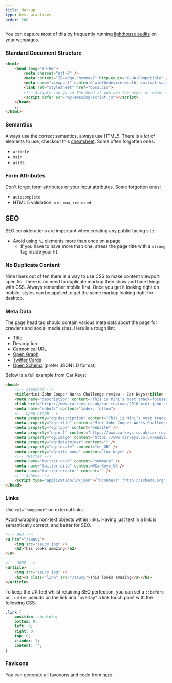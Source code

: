 ```yaml
---
title: Markup
type: best-practices
order: 200
---
```


You can capture most of this by frequently running [lighthouse audits](https://developers.google.com/web/tools/lighthouse/) on your webpages.

### Standard Document Structure

``` html
<html>
    <head lang="en-GB">
        <meta charset="utf-8" />
        <meta content="IE=edge,chrome=1" http-equiv="X-UA-Compatible" />
        <meta name="viewport" content="width=device-width, initial-scale=1, shrink-to-fit=no">
        <link rel="stylesheet" href="boss.css">
        <!-- Scripts can go in the head if you use the async or defer attributes. -->
        <script defer scr="my-amazing-script.js"></script>
    </head>
    ...
</html>
```

### Semantics

Always use the correct semantics, always use HTML5. There is a _lot_ of elements to use, checkout this [cheatsheet](https://www.wpkube.com/wp-content/uploads/2017/09/html-chatsheet.pdf). Some often forgotten ones:
- `article`
- `main`
- `aside`

### Form Attributes

Don't forget [form attributes](https://developer.mozilla.org/en-US/docs/Web/HTML/Element/form) or your [input attributes](https://developer.mozilla.org/en-US/docs/Web/HTML/Element/input). Some forgotton ones:

- `autocomplete`
- HTML 5 validation: `min`, `max`, `required`

## SEO

SEO considerations are important when creating any public facing site. 

- Avoid using `h1` elements more than once on a page
    - If you have to have more than one, stress the page title with a `strong` tag inside your `h1`

### No Duplicate Content

Nine times out of ten there is a way to use CSS to make content viewport specific. There is no need to duplicate markup then show and hide things with CSS. Always remember mobile first. Once you get it looking right on mobile, styles can be applied to get the same markup looking right for desktop.

### Meta Data

The page head tag should contain various meta data about the page for crawlers and social media sites. Here is a rough list:
 - Title
 - Description
 - Cannonical URL
 - [Open Graph](https://developers.facebook.com/docs/sharing/opengraph)
 - [Twitter Cards](https://developer.twitter.com/en/docs/tweets/optimize-with-cards/guides/getting-started.html)
 - [Open Schema](http://schema.org/) (prefer JSON LD format)

Below is a full example from Car Keys:

``` html
<head>
    <!-- Standard -->
    <title>Mini John Cooper Works Challenge review - Car Keys</title>
    <meta name="description" content="This is Mini’s most track-focused car and with the brand’s racing heritage, this should be an absolute riot. But how does it perform on the open road?">
    <link href="https://www.carkeys.co.uk/car-reviews/2018-mini-john-cooper-works-challenge-review" rel="canonical">
    <meta name="robots" content="index, follow">
    <!-- Open Graph -->
    <meta property="og:description" content="This is Mini’s most track-focused car and with the brand’s racing heritage, this should be an absolute riot. But how does it perform on the open road?" />
    <meta property="og:title" content="Mini John Cooper Works Challenge review - Car Keys" />
    <meta property="og:type" content="website" />
    <meta property="og:url" content="https://www.carkeys.co.uk/car-reviews/2018-mini-john-cooper-works-challenge-review" />
    <meta property="og:image" content="https://www.carkeys.co.uk/media/20765/p90222755_highres_mini-john-cooper-wor.jpg?center=0.5708333333333333,0.56944444444444442&amp;mode=crop&amp;width=1200&amp;height=800&amp;rnd=131716500260000000" />
    <meta property="og:determiner" content="" />
    <meta property="og:locale" content="en_GB" />
    <meta property="og:site_name" content="Car Keys" />
    <!-- Twitter -->
    <meta name="twitter:card" content="summary" />
    <meta name="twitter:site" content=@CarKeys_UK />
    <meta name="twitter:creator" content="" />
    <!-- Schema -->
    <script type="application/ld+json">{"@context":"http://schema.org","@type":"Review","reviewRating":{"@type":"Rating","bestRating":5.0,"ratingValue":4.0,"worstRating":0.5},"author":{"@type":"Person","name":"Jack Healy"},"dateModified":"2018-05-24T15:40:26+00:00","datePublished":"2018-05-24T14:54:32+00:00","headline":"2018 Mini John Cooper Works Challenge review","inLanguage":"en-GB","publisher":{"@type":"Organization","logo":"https://www.carkeys.co.uk/media/19623/cklogo.jpg?mode=max&rnd=131667155520000000","email":"enquiries@carkeys.co.uk","telephone":"08444457863","address":{"@type":"PostalAddress","streetAddress":"CarKeys.co.uk Enquiries, Floor 13, 20 Chapel Street","addressLocality":"Unity Building","addressRegion":"Liverpool","postalCode":"L3 9AG","addressCountry":"GB"},"name":"Car Keys","url":"https://www.carkeys.co.uk","sameAs":["https://www.facebook.com/CarKeysGB","https://twitter.com/CarKeys_UK","https://instagram.com/carkeys_uk","https://www.youtube.com/user/MotorTorqueUK"]},"image":{"@type":"ImageObject","url":"https://www.carkeys.co.uk/media/20765/p90222755_highres_mini-john-cooper-wor.jpg?center=0.5708333333333333,0.56944444444444442&mode=crop&width=1200&height=800&rnd=131716500260000000"},"description":"This is Mini’s most track-focused car yet and with the brand’s racing heritage, this should be an absolute riot. But how does it perform on the open road?"}</script>
</head>
```

### Links

Use `rel="noopener"` on external links.

Avoid wrapping non-text objects within links. Having just text in a link is semantically correct, and better for SEO.

``` html
<!-- BAD -->
<a href="/saucy">
    <img src="saucy.jpg" />
    <h2>This looks amazing</h2>
</a>
```

``` html
<!-- GOOD -->
<article>
    <img src="saucy.jpg" />
    <h2><a class="link" src="/saucy">This looks amazing</a></h2>
</article>
```

To keep the UX feel whilst retaining SEO perfection, you can set a `::before` or `::after` pseudo on the link and "overlay" a link touch point with the following CSS:

``` css
.link {
    position: absolute;
    bottom: 0;
    left: 0;
    right: 0;
    top: 0;
    z-index: 1;
    content: '';
}
```

 ### Favicons

 You can generate all favocons and code from [here](https://realfavicongenerator.net).